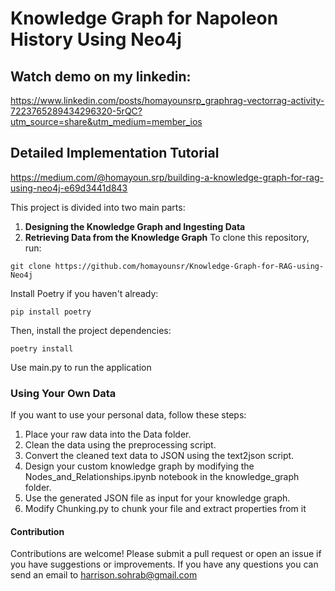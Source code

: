 # Knowledge Graph for Napoleon History Using Neo4j

## Watch demo on my linkedin:
https://www.linkedin.com/posts/homayounsrp_graphrag-vectorrag-activity-7223765289434296320-5rQC?utm_source=share&utm_medium=member_ios
## Detailed Implementation Tutorial
https://medium.com/@homayoun.srp/building-a-knowledge-graph-for-rag-using-neo4j-e69d3441d843

This project is divided into two main parts:

1. **Designing the Knowledge Graph and Ingesting Data**
2. **Retrieving Data from the Knowledge Graph**
To clone this repository, run:
```
git clone https://github.com/homayounsr/Knowledge-Graph-for-RAG-using-Neo4j
```

Install Poetry if you haven't already:
```
pip install poetry
```

Then, install the project dependencies:
```
poetry install
```
Use main.py to run the application

### Using Your Own Data
If you want to use your personal data, follow these steps:

1. Place your raw data into the Data folder.
2. Clean the data using the preprocessing script.
3. Convert the cleaned text data to JSON using the text2json script.
4. Design your custom knowledge graph by modifying the Nodes_and_Relationships.ipynb notebook in the knowledge_graph folder.
5. Use the generated JSON file as input for your knowledge graph.
6. Modify Chunking.py to chunk your file and extract properties from it

#### Contribution
Contributions are welcome! Please submit a pull request or open an issue if you have suggestions or improvements.
If you have any questions you can send an email
to harrison.sohrab@gmail.com
 
